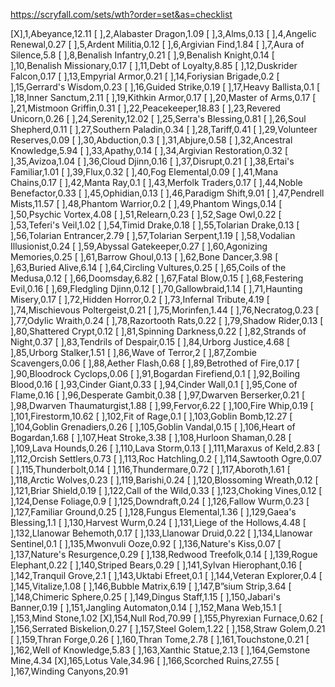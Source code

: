 https://scryfall.com/sets/wth?order=set&as=checklist

[X],1,Abeyance,12.11
[ ],2,Alabaster Dragon,1.09
[ ],3,Alms,0.13
[ ],4,Angelic Renewal,0.27
[ ],5,Ardent Militia,0.12
[ ],6,Argivian Find,1.84
[ ],7,Aura of Silence,5.8
[ ],8,Benalish Infantry,0.21
[ ],9,Benalish Knight,0.14
[ ],10,Benalish Missionary,0.17
[ ],11,Debt of Loyalty,8.85
[ ],12,Duskrider Falcon,0.17
[ ],13,Empyrial Armor,0.21
[ ],14,Foriysian Brigade,0.2
[ ],15,Gerrard's Wisdom,0.23
[ ],16,Guided Strike,0.19
[ ],17,Heavy Ballista,0.1
[ ],18,Inner Sanctum,2.11
[ ],19,Kithkin Armor,0.17
[ ],20,Master of Arms,0.17
[ ],21,Mistmoon Griffin,0.31
[ ],22,Peacekeeper,18.83
[ ],23,Revered Unicorn,0.26
[ ],24,Serenity,12.02
[ ],25,Serra's Blessing,0.81
[ ],26,Soul Shepherd,0.11
[ ],27,Southern Paladin,0.34
[ ],28,Tariff,0.41
[ ],29,Volunteer Reserves,0.09
[ ],30,Abduction,0.3
[ ],31,Abjure,0.58
[ ],32,Ancestral Knowledge,5.94
[ ],33,Apathy,0.14
[ ],34,Argivian Restoration,0.32
[ ],35,Avizoa,1.04
[ ],36,Cloud Djinn,0.16
[ ],37,Disrupt,0.21
[ ],38,Ertai's Familiar,1.01
[ ],39,Flux,0.32
[ ],40,Fog Elemental,0.09
[ ],41,Mana Chains,0.17
[ ],42,Manta Ray,0.1
[ ],43,Merfolk Traders,0.17
[ ],44,Noble Benefactor,0.33
[ ],45,Ophidian,0.13
[ ],46,Paradigm Shift,9.01
[ ],47,Pendrell Mists,11.57
[ ],48,Phantom Warrior,0.2
[ ],49,Phantom Wings,0.14
[ ],50,Psychic Vortex,4.08
[ ],51,Relearn,0.23
[ ],52,Sage Owl,0.22
[ ],53,Teferi's Veil,1.02
[ ],54,Timid Drake,0.18
[ ],55,Tolarian Drake,0.13
[ ],56,Tolarian Entrancer,2.79
[ ],57,Tolarian Serpent,1.19
[ ],58,Vodalian Illusionist,0.24
[ ],59,Abyssal Gatekeeper,0.27
[ ],60,Agonizing Memories,0.25
[ ],61,Barrow Ghoul,0.13
[ ],62,Bone Dancer,3.98
[ ],63,Buried Alive,6.14
[ ],64,Circling Vultures,0.25
[ ],65,Coils of the Medusa,0.12
[ ],66,Doomsday,6.82
[ ],67,Fatal Blow,0.15
[ ],68,Festering Evil,0.16
[ ],69,Fledgling Djinn,0.12
[ ],70,Gallowbraid,1.14
[ ],71,Haunting Misery,0.17
[ ],72,Hidden Horror,0.2
[ ],73,Infernal Tribute,4.19
[ ],74,Mischievous Poltergeist,0.21
[ ],75,Morinfen,1.44
[ ],76,Necratog,0.23
[ ],77,Odylic Wraith,0.24
[ ],78,Razortooth Rats,0.22
[ ],79,Shadow Rider,0.13
[ ],80,Shattered Crypt,0.12
[ ],81,Spinning Darkness,0.22
[ ],82,Strands of Night,0.37
[ ],83,Tendrils of Despair,0.15
[ ],84,Urborg Justice,4.68
[ ],85,Urborg Stalker,1.51
[ ],86,Wave of Terror,2
[ ],87,Zombie Scavengers,0.06
[ ],88,Aether Flash,0.68
[ ],89,Betrothed of Fire,0.17
[ ],90,Bloodrock Cyclops,0.06
[ ],91,Bogardan Firefiend,0.1
[ ],92,Boiling Blood,0.16
[ ],93,Cinder Giant,0.33
[ ],94,Cinder Wall,0.1
[ ],95,Cone of Flame,0.16
[ ],96,Desperate Gambit,0.38
[ ],97,Dwarven Berserker,0.21
[ ],98,Dwarven Thaumaturgist,1.88
[ ],99,Fervor,6.22
[ ],100,Fire Whip,0.19
[ ],101,Firestorm,10.62
[ ],102,Fit of Rage,0.1
[ ],103,Goblin Bomb,12.27
[ ],104,Goblin Grenadiers,0.26
[ ],105,Goblin Vandal,0.15
[ ],106,Heart of Bogardan,1.68
[ ],107,Heat Stroke,3.38
[ ],108,Hurloon Shaman,0.28
[ ],109,Lava Hounds,0.26
[ ],110,Lava Storm,0.13
[ ],111,Maraxus of Keld,2.83
[ ],112,Orcish Settlers,0.73
[ ],113,Roc Hatchling,0.2
[ ],114,Sawtooth Ogre,0.07
[ ],115,Thunderbolt,0.14
[ ],116,Thundermare,0.72
[ ],117,Aboroth,1.61
[ ],118,Arctic Wolves,0.23
[ ],119,Barishi,0.24
[ ],120,Blossoming Wreath,0.12
[ ],121,Briar Shield,0.19
[ ],122,Call of the Wild,0.33
[ ],123,Choking Vines,0.12
[ ],124,Dense Foliage,0.9
[ ],125,Downdraft,0.24
[ ],126,Fallow Wurm,0.23
[ ],127,Familiar Ground,0.25
[ ],128,Fungus Elemental,1.36
[ ],129,Gaea's Blessing,1.1
[ ],130,Harvest Wurm,0.24
[ ],131,Liege of the Hollows,4.48
[ ],132,Llanowar Behemoth,0.17
[ ],133,Llanowar Druid,0.22
[ ],134,Llanowar Sentinel,0.1
[ ],135,Mwonvuli Ooze,0.92
[ ],136,Nature's Kiss,0.07
[ ],137,Nature's Resurgence,0.29
[ ],138,Redwood Treefolk,0.14
[ ],139,Rogue Elephant,0.22
[ ],140,Striped Bears,0.29
[ ],141,Sylvan Hierophant,0.16
[ ],142,Tranquil Grove,2.1
[ ],143,Uktabi Efreet,0.1
[ ],144,Veteran Explorer,0.4
[ ],145,Vitalize,1.08
[ ],146,Bubble Matrix,6.19
[ ],147,B”sium Strip,3.64
[ ],148,Chimeric Sphere,0.25
[ ],149,Dingus Staff,1.15
[ ],150,Jabari's Banner,0.19
[ ],151,Jangling Automaton,0.14
[ ],152,Mana Web,15.1
[ ],153,Mind Stone,1.02
[X],154,Null Rod,70.99
[ ],155,Phyrexian Furnace,0.62
[ ],156,Serrated Biskelion,0.27
[ ],157,Steel Golem,1.22
[ ],158,Straw Golem,0.21
[ ],159,Thran Forge,0.26
[ ],160,Thran Tome,2.78
[ ],161,Touchstone,0.21
[ ],162,Well of Knowledge,5.83
[ ],163,Xanthic Statue,2.13
[ ],164,Gemstone Mine,4.34
[X],165,Lotus Vale,34.96
[ ],166,Scorched Ruins,27.55
[ ],167,Winding Canyons,20.91
